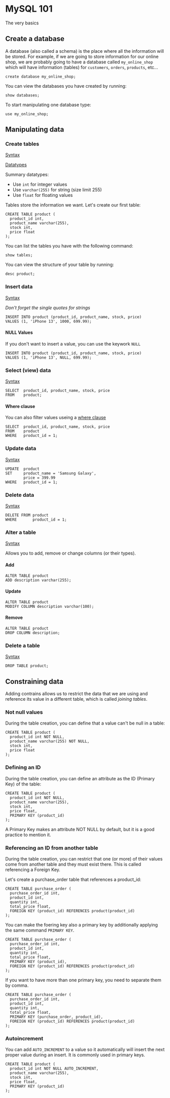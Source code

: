 # MySQL 101

The very basics

## Create a database

A database (also called a schema) is the place where all the information will be stored. For example, if we are going to store information for our online shop, we are probably going to have a database called `my_online_shop` which will have information (tables) for `customers`, `orders`, `products`, etc...

`create database my_online_shop;`

You can view the databases you have created by running:

`show databases;`

To start manipulating one database type:

`use my_online_shop;`

## Manipulating data

### Create tables

[Syntax](https://www.w3schools.com/sql/sql_create_table.asp)

[Datatypes](https://www.w3schools.com/sql/sql_datatypes.asp)

Summary datatypes:
- Use `int` for integer values
- Use `varchar(255)` for string (size limit 255)
- Use `float` for floating values

Tables store the information we want. Let's create our first table:

```
CREATE TABLE product (
  product_id int,
  product_name varchar(255),
  stock int,
  price float
);
```

You can list the tables you have with the following command:

`show tables;`

You can view the structure of your table by running:

`desc product;`

### Insert data

[Syntax](https://www.w3schools.com/sql/sql_insert.asp)

*Don't forget the single quotes for strings*

```
INSERT INTO product (product_id, product_name, stock, price)
VALUES (1, 'iPhone 13', 1000, 699.99);
```

#### NULL Values

If you don't want to insert a value, you can use the keywork `NULL`

```
INSERT INTO product (product_id, product_name, stock, price)
VALUES (1, 'iPhone 13', NULL, 699.99);
```

### Select (view) data

[Syntax](https://www.w3schools.com/sql/sql_select.asp)

```
SELECT  product_id, product_name, stock, price
FROM    product;
```

#### Where clause

You can also filter values useing a [where clause](https://www.w3schools.com/sql/sql_where.asp)

```
SELECT  product_id, product_name, stock, price
FROM    product
WHERE   product_id = 1;
```

### Update data

[Syntax](https://www.w3schools.com/sql/sql_update.asp)

```
UPDATE  product
SET     product_name = 'Samsung Galaxy',
        price = 399.99
WHERE   product_id = 1;
```

### Delete data

[Syntax](https://www.w3schools.com/sql/sql_delete.asp)

```
DELETE FROM product
WHERE       product_id = 1;
```

### Alter a table

[Syntax](https://www.w3schools.com/sql/sql_alter.asp)

Allows you to add, remove or change columns (or their types).

#### Add

```
ALTER TABLE product
ADD description varchar(255);
```

#### Update

```
ALTER TABLE product
MODIFY COLUMN description varchar(100);
```

#### Remove

```
ALTER TABLE product
DROP COLUMN description;
```

### Delete a table

[Syntax](https://www.w3schools.com/sql/sql_drop_table.asp)

```
DROP TABLE product;
```

## Constraining data

Adding contrains allows us to restrict the data that we are using and reference its value in a different table, which is called *joining tables*.

### Not null values

During the table creation, you can define that a value can't be null in a table:

```
CREATE TABLE product (
  product_id int NOT NULL,
  product_name varchar(255) NOT NULL,
  stock int,
  price float
);
```

### Defining an ID

During the table creation, you can define an attribute as the ID (Primary Key) of the table:

```
CREATE TABLE product (
  product_id int NOT NULL,
  product_name varchar(255),
  stock int,
  price float,
  PRIMARY KEY (product_id)
);
```

A Primary Key makes an attribute NOT NULL by default, but it is a good practice to mention it.

### Referencing an ID from another table

During the table creation, you can restrict that one (or more) of their values come from another table and they must exist there. This is called referencing a Foreign Key.

Let's create a purchase_order table that references a product_id:

```
CREATE TABLE purchase_order (
  purchase_order_id int,
  product_id int,
  quantity int,
  total_price float,
  FOREIGN KEY (product_id) REFERENCES product(product_id)
);
```

You can make the foering key also a primary key by additionally applying the same command `PRIMARY KEY`.

```
CREATE TABLE purchase_order (
  purchase_order_id int,
  product_id int,
  quantity int,
  total_price float,
  PRIMARY KEY (product_id),
  FOREIGN KEY (product_id) REFERENCES product(product_id)
);
```

If you want to have more than one primary key, you need to separate them by comma.


```
CREATE TABLE purchase_order (
  purchase_order_id int,
  product_id int,
  quantity int,
  total_price float,
  PRIMARY KEY (purchase_order, product_id),
  FOREIGN KEY (product_id) REFERENCES product(product_id)
);
```

### Autoincrement

You can add `AUTO_INCREMENT` to a value so it automatically will insert the next proper value during an insert. It is commonly used in primary keys.

```
CREATE TABLE product (
  product_id int NOT NULL AUTO_INCREMENT,
  product_name varchar(255),
  stock int,
  price float,
  PRIMARY KEY (product_id)
);
```
